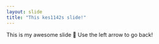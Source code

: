 ```yaml
---
layout: slide
title: "This kes1142s slide!"
---
```

This is my awesome slide :tada:
Use the left arrow to go back!
